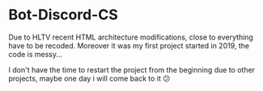 # Bot-Discord-CS

Due to HLTV recent HTML architecture modifications, close to everything have to be recoded.
Moreover it was my first project started in 2019, the code is messy...

I don't have the time to restart the project from the beginning due to other projects, maybe one day i will come back to it 😕

